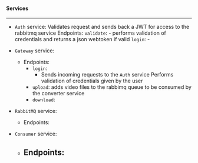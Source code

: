 #### Services 
---
- `Auth` service: Validates request and sends back a JWT for access to the rabbitmq service
    Endpoints: 
        `validate`:
            - performs validation of credentials and returns a json webtoken if valid 
        `login`: 
            - 
- `Gateway` service: 
	- Endpoints: 
		- `login`:  
			- Sends incoming requests to the `Auth` service Performs validation of credentials given by the user 
		- `upload`: adds video files to the rabbimq queue to be consumed by the converter service 
		- `download`: 
- `RabbitMQ` service: 
    - Endpoints: 
    
- `Consumer` service: 
    - Endpoints: 
        - 